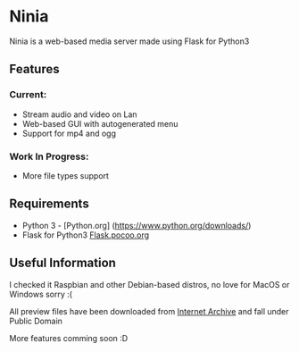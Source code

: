 # Ninia
Ninia is a web-based media server made using Flask for Python3 

## Features
### Current:
*   Stream audio and video on Lan
*   Web-based GUI with autogenerated menu
*   Support for mp4 and ogg

### Work In Progress:
*   More file types support

## Requirements
*   Python 3 - [Python.org] (https://www.python.org/downloads/)
*   Flask for Python3 [Flask.pocoo.org](http://flask.pocoo.org/)

## Useful Information
I checked it Raspbian and other Debian-based distros, no love for MacOS or Windows sorry :(

All preview files have been downloaded from [Internet Archive](https://archive.org) and fall under Public Domain

More features comming soon :D
